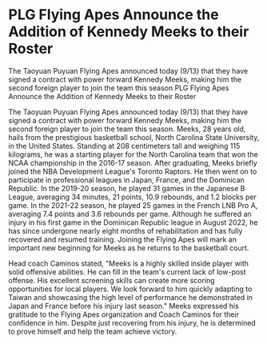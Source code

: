 #  PLG Flying Apes Announce the Addition of Kennedy Meeks to their Roster

The Taoyuan Puyuan Flying Apes announced today (9/13) that they have signed a contract with power forward Kennedy Meeks, making him the second foreign player to join the team this season 
  PLG Flying Apes Announce the Addition of Kennedy Meeks to their Roster

The Taoyuan Puyuan Flying Apes announced today (9/13) that they have signed a contract with power forward Kennedy Meeks, making him the second foreign player to join the team this season. Meeks, 28 years old, hails from the prestigious basketball school, North Carolina State University, in the United States. Standing at 208 centimeters tall and weighing 115 kilograms, he was a starting player for the North Carolina team that won the NCAA championship in the 2016-17 season. After graduating, Meeks briefly joined the NBA Development League's Toronto Raptors. He then went on to participate in professional leagues in Japan, France, and the Dominican Republic. In the 2019-20 season, he played 31 games in the Japanese B League, averaging 34 minutes, 21 points, 10.9 rebounds, and 1.2 blocks per game. In the 2021-22 season, he played 25 games in the French LNB Pro A, averaging 7.4 points and 3.6 rebounds per game. Although he suffered an injury in his first game in the Dominican Republic league in August 2022, he has since undergone nearly eight months of rehabilitation and has fully recovered and resumed training. Joining the Flying Apes will mark an important new beginning for Meeks as he returns to the basketball court.

Head coach Caminos stated, "Meeks is a highly skilled inside player with solid offensive abilities. He can fill in the team's current lack of low-post offense. His excellent screening skills can create more scoring opportunities for local players. We look forward to him quickly adapting to Taiwan and showcasing the high level of performance he demonstrated in Japan and France before his injury last season." Meeks expressed his gratitude to the Flying Apes organization and Coach Caminos for their confidence in him. Despite just recovering from his injury, he is determined to prove himself and help the team achieve victory.